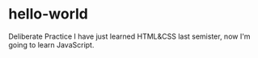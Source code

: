 # hello-world
Deliberate Practice
I have just learned HTML&CSS last semister, now I'm going to learn JavaScript.
